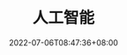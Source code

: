 ---
weight: 8
title: "人工智能"
description: ""
date: 2022-07-06T08:47:36+08:00
lastmod: 2022-07-06T08:47:36+08:00
draft: true
ico: '<svg class="icon" aria-hidden="true"><use xlink:href="#icon-wenzhang"></use></svg>'
news: ["GameFi"]
hidePage: true
---